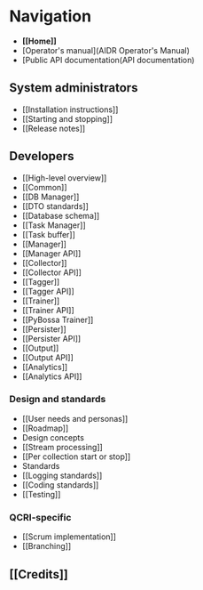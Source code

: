 # Navigation

* **[[Home]]**
* [Operator's manual](AIDR Operator's Manual)
* [Public API documentation(API documentation)

## System administrators

* [[Installation instructions]]
* [[Starting and stopping]]
* [[Release notes]]

## Developers

* [[High-level overview]]
* [[Common]]
* [[DB Manager]]
 * [[DTO standards]]
 * [[Database schema]]
* [[Task Manager]]
 * [[Task buffer]]
* [[Manager]]
 * [[Manager API]]
* [[Collector]]
 * [[Collector API]]
* [[Tagger]]
 * [[Tagger API]]
* [[Trainer]]
 * [[Trainer API]]
 * [[PyBossa Trainer]]
* [[Persister]]
 * [[Persister API]]
* [[Output]]
 * [[Output API]]
* [[Analytics]]
 * [[Analytics API]]

### Design and standards

* [[User needs and personas]]
* [[Roadmap]]
* Design concepts
 * [[Stream processing]]
 * [[Per collection start or stop]]
* Standards
 * [[Logging standards]]
 * [[Coding standards]]
* [[Testing]]

### QCRI-specific

* [[Scrum implementation]]
* [[Branching]]

## [[Credits]]